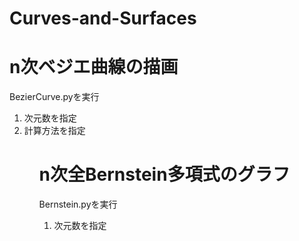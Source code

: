 # Curves-and-Surfaces
<h1>n次ベジエ曲線の描画</h1>
<p1>BezierCurve.pyを実行</p1>
<ol>
<li>次元数を指定</li>
<li>計算方法を指定</li>
<ol>
<h1>n次全Bernstein多項式のグラフ</h1>
<p1>Bernstein.pyを実行</p1>
<ol>
<li>次元数を指定</li>
<ol>
